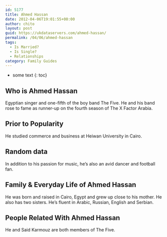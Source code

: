 ```yaml
---
id: 5177
title: Ahmed Hassan
date: 2012-04-06T19:01:55+00:00
author: chito
layout: post
guid: https://ukdataservers.com/ahmed-hassan/
permalink: /04/06/ahmed-hassan
tags:
  - Is Married?
  - Is Single?
  - Relationships
category: Family Guides
---
```


* some text
{: toc}
          
          
## Who is  Ahmed Hassan
                  
                  
                  
Egyptian singer and one-fifth of the boy band The Five. He and his band rose to fame as runner-up on the fourth season of The X Factor Arabia.
                  
                
                
                
## Prior to Popularity 
                  
                  
                  
He studied commerce and business at Heiwan University in Cairo.
                  
                
                
                
## Random data 
                  
                  
                  
In addition to his passion for music, he&#8217;s also an avid dancer and football fan.
                  
                
                
                
## Family & Everyday Life of Ahmed Hassan
                  
                  
                  
He was born and raised in Cairo, Egypt and grew up close to his mother. He also has two sisters. He&#8217;s fluent in Arabic, Russian, English and Serbian.
                  
                
                
                
## People Related With  Ahmed Hassan
                  
                  
                  
He and Said Karmouz are both members of The Five.
                  
                
              
            
          
          
          
    
    
  
